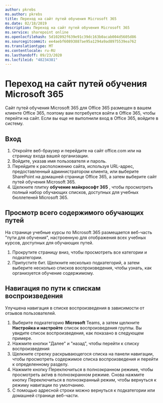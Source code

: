 ```yaml
---
author: pkrebs
ms.author: pkrebs
title: Переход на сайт путей обучения Microsoft 365
ms.date: 02/18/2019
description: Переход на сайт путей обучения Microsoft 365
ms.service: sharepoint online
ms.openlocfilehash: 5d102092f639e91c39dc163b0acab004d5605d86
ms.sourcegitcommit: ee4aebf60893887ae95a1294a9ad8975539ea762
ms.translationtype: MT
ms.contentlocale: ru-RU
ms.lasthandoff: 09/23/2020
ms.locfileid: "48234381"
---
```

# <a name="go-to-the-microsoft-365-learning-pathways-site"></a>Переход на сайт путей обучения Microsoft 365

Сайт путей обучения Microsoft 365 для Office 365 размещен в вашем клиенте Office 365, поэтому вам потребуется войти в Office 365, чтобы перейти на сайт. Если вы еще не выполнили вход в Office 365, войдите в систему. 

## <a name="sign-in"></a>Вход  

1.  Откройте веб-браузер и перейдите на сайт office.com или на страницу входа вашей организации. 
2.  Войдите, указав имя пользователя и пароль.
3.  Перейдите к расположению сайта, используя URL-адрес, предоставленный администратором клиента, или выберите SharePoint на домашней странице Office 365, а затем выберите сайт путей обучения Microsoft 365. 
5. Щелкните плитку **обучение майкрософт 365** , чтобы просмотреть полный набор обучающих списков, доступных для учебных бюллетеней Microsoft 365. 

## <a name="view-all-the-learning-pathways-content"></a>Просмотр всего содержимого обучающих путей
На странице учебные курсы по Microsoft 365 размещается веб-часть "пути для обучения", настроенную для отображения всех учебных курсов, доступных для обучающих путей. 

1. Прокрутите страницу вниз, чтобы просмотреть все категории и подкатегории.
2. Припустите бит. Щелкните несколько подкатегорий, а затем выберите несколько списков воспроизведения, чтобы узнать, как организуется обучение содержимому. 

## <a name="navigate-through-learning-pathways-playlists"></a>Навигация по пути к спискам воспроизведения
Улучшена навигация в списке воспроизведения в зависимости от отзывов пользователей. 

1. Выберите подкатегорию **Microsoft** Teams, а затем щелкните **Настройка и настройте** список воспроизведения группы. Вы увидите список воспроизведения, как показано в следующем примере.
2. Нажмите кнопки "Далее" и "назад", чтобы перейти к списку воспроизведения
3. Щелкните стрелку раскрывающегося списка на панели навигации, чтобы просмотреть содержимое списка воспроизведения и перейти к определенному разделу.
4. Нажмите кнопку Переключиться в полноэкранном режиме, чтобы просмотреть актив в полноэкранном режиме. Снова нажмите кнопку Переключиться в полноэкранный режим, чтобы вернуться к режиму навигации по умолчанию.
5. С помощью адресной строки можно вернуться к подкатегории или домашней странице веб-части.  

